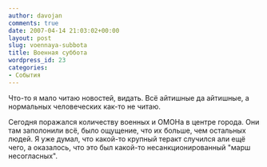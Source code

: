 ```yaml
---
author: davojan
comments: true
date: 2007-04-14 21:03:02+00:00
layout: post
slug: voennaya-subbota
title: Военная суббота
wordpress_id: 23
categories:
- События
---
```


Что-то я мало читаю новостей, видать. Всё айтишные да айтишные, а нормальных человеческих как-то не
читаю.

Сегодня поражался количеству военных и ОМОНа в центре города. Они там заполонили всё, было
ощущение, что их больше, чем остальных людей. Я уже думал, что какой-то крупный теракт случился али
ещё чего, а оказалось, что это был какой-то несанкционированный "марш несогласных".
